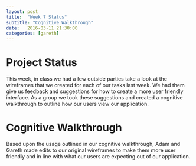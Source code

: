 ```yaml
---
layout: post
title:  "Week 7 Status"
subtitle: "Cognitive Walkthrough"
date:   2016-03-11 21:30:00
categories: [gareth]
---
```


# Project Status
This week, in class we had a few outside parties take a look at the wireframes that we created for each of our tasks last week. We had them give us feedback and suggestions for how to create a more user friendly interface. As a group we took these suggestions and created a cognitive walkthrough to outline how our users view our application.

# Cognitive Walkthrough
Based upon the usage outlined in our cognitive walkthrough, Adam and Gareth made edits to our original wireframes to make them more user friendly and in line with what our users are expecting out of our application.
